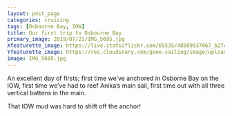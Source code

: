 ```yaml
---
layout: post_page
categories: cruising
tags: [Osbourne Bay, IOW]
title: Our first trip to Osbourne Bay
primary_image: 2019/07/21/IMG_5695.jpg
Xfeaturette_image: https://live.staticflickr.com/65535/48509937067_b27c1d7a8b_d.jpg
Yfeaturette_image: https://res.cloudinary.com/gone-sailing/image/upload/ar_1:1,c_lfill,g_auto,q_auto,w_500/v1565598667/IMG_5695_woresq.jpg
image: IMG_5695.jpg
---
```

An excellent day of firsts; first time we’ve anchored in Osborne Bay on the IOW, first time we’ve had to reef Anika’s main sail, first time out with all three vertical battens in the main. 

That IOW mud was hard to shift off the anchor! 

